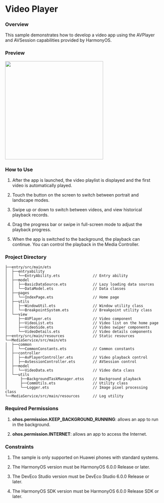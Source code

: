 # Video Player

### Overview

This sample demonstrates how to develop a video app using the AVPlayer and AVSession capabilities provided by HarmonyOS.

### Preview


<img src="screenshots/videoPlayer_EN.gif" width='320'>

### How to Use

1. After the app is launched, the video playlist is displayed and the first video is automatically played.

2. Touch the button on the screen to switch between portrait and landscape modes.

3. Swipe up or down to switch between videos, and view historical playback records.

4. Drag the progress bar or swipe in full-screen mode to adjust the playback progress.

5. When the app is switched to the background, the playback can continue. You can control the playback in the Media Controller.


### Project Directory

```
├──entry/src/main/ets                              
│  ├──entryability  
│  │  └──EntryAbility.ets               // Entry ability
│  ├──model
│  │  ├──BasicDataSource.ets            // Lazy loading data sources
│  │  └──DataModel.ets                  // Data classes
│  ├──pages                                     
│  │  └──IndexPage.ets                  // Home page
│  ├──utils                                     
│  │  ├──WindowUtil.ets                 // Window utility class
│  │  └──BreakpointSystem.ets           // Breakpoint utility class
│  └──view
│     ├──AVPlayer.ets                   // Video component
│     ├──VideoList.ets                  // Video list on the home page
│     ├──VideoSide.ets                  // Video swiper components
│     └──VideoDetails.ets               // Video details components
├──entry/src/main/resources             // Static resources
└──MediaService/src/main/ets
│  ├──common  
│  │  └──CommonConstants.ets            // Common constants
│  ├──controller
│  │  ├──AvPlayerController.ets         // Video playback control
│  │  ├──AvSessionController.ets        // AVSession control
│  ├──model
│  │  └──VideoData.ets                  // Video data class
│  └──utils
│      ├──BackgroundTaskManager.etss    // Background playback
│      ├──CommUtils.ets                 // Utility class
│      └──Logger.ets                    // Image pixel processing class
└──MediaService/src/main/resources      // Log utility
```

### Required Permissions

1. **ohos.permission.KEEP_BACKGROUND_RUNNING**: allows an app to run in the background.

2. **ohos.permission.INTERNET**: allows an app to access the Internet.

### Constraints

1. The sample is only supported on Huawei phones with standard systems.

2. The HarmonyOS version must be HarmonyOS 6.0.0 Release or later.

3. The DevEco Studio version must be DevEco Studio 6.0.0 Release or later.

4. The HarmonyOS SDK version must be HarmonyOS 6.0.0 Release SDK or later.
